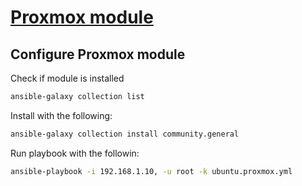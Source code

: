 # [Proxmox module](https://docs.ansible.com/ansible/latest/collections/community/general/proxmox_module.html)

## Configure Proxmox module
Check if module is installed
```bash
ansible-galaxy collection list
```

Install with the following:
```bash
ansible-galaxy collection install community.general
```

Run playbook with the followin:
```bash
ansible-playbook -i 192.168.1.10, -u root -k ubuntu.proxmox.yml
```